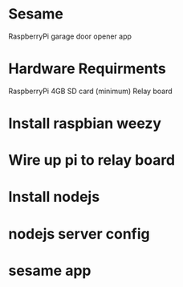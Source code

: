 Sesame
======

RaspberryPi garage door opener app


# Hardware Requirments

RaspberryPi
4GB SD card (minimum)
Relay board


# Install raspbian weezy

# Wire up pi to relay board

# Install nodejs

# nodejs server config

# sesame app
